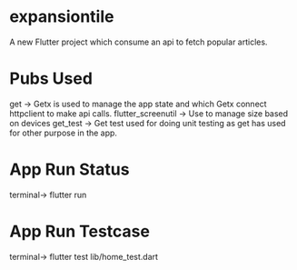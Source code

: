 # expansiontile

A new Flutter project which consume an api to fetch popular articles.

# Pubs Used 

get -> Getx is used to manage the app state and which Getx connect httpclient to make api calls.
flutter_screenutil -> Use to manage size based on devices
get_test -> Get test used for doing unit testing as get has used for other purpose in the app.


# App Run Status
terminal-> flutter run

# App Run Testcase
terminal-> flutter test lib/home_test.dart



